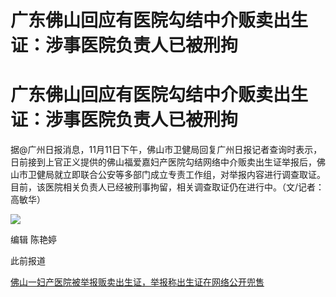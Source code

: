 # 广东佛山回应有医院勾结中介贩卖出生证：涉事医院负责人已被刑拘

# 广东佛山回应有医院勾结中介贩卖出生证：涉事医院负责人已被刑拘

据@广州日报消息，11月11日下午，佛山市卫健局回复广州日报记者查询时表示，日前接到上官正义提供的佛山福爱嘉妇产医院勾结网络中介贩卖出生证举报后，佛山市卫健局就立即联合公安等多部门成立专责工作组，对举报内容进行调查取证。目前，该医院相关负责人已经被刑事拘留，相关调查取证仍在进行中。（文/记者：高敏华）

![](https://inews.gtimg.com/om_bt/OXeUOsc6DNlj2INu6nt3sw7_MPpjj_ilnIkaVNEcTvo30AA/1000)

编辑 陈艳婷

此前报道

[佛山一妇产医院被举报贩卖出生证，举报称出生证在网络公开兜售 ](https://new.qq.com/rain/a/20231111A04M0V00)


